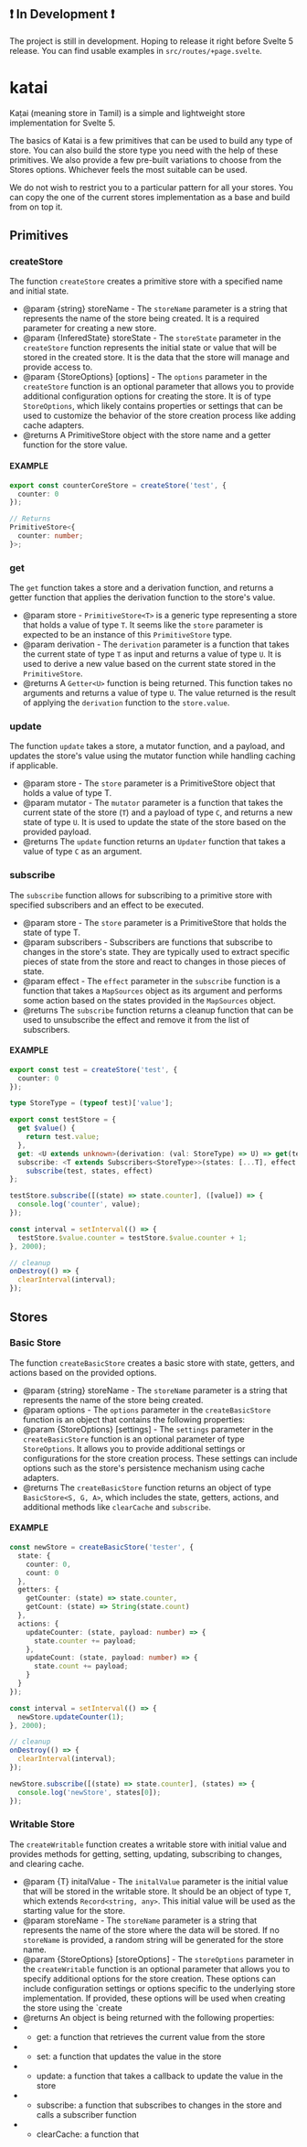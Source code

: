 ## ❗️ In Development ❗️

The project is still in development. Hoping to release it right before Svelte 5 release. You can find usable examples in `src/routes/+page.svelte`.

# katai

Kaṭai (meaning store in Tamil) is a simple and lightweight store implementation for Svelte 5.

The basics of Katai is a few primitives that can be used to build any type of store. You can also build the store type you need with the help of these primitives. We also provide a few pre-built variations to choose from the Stores options. Whichever feels the most suitable can be used.

We do not wish to restrict you to a particular pattern for all your stores. You can copy the one of the current stores implementation as a base and build from on top it.

## Primitives

### createStore

The function `createStore` creates a primitive store with a specified name and initial state.

- @param {string} storeName - The `storeName` parameter is a string that represents the name of the store being created. It is a required parameter for creating a new store.
- @param {InferedState} storeState - The `storeState` parameter in the `createStore` function represents the initial state or value that will be stored in the created store. It is the data that the store will manage and provide access to.
- @param {StoreOptions} [options] - The `options` parameter in the `createStore` function is an optional parameter that allows you to provide additional configuration options for creating the store. It is of type `StoreOptions`, which likely contains properties or settings that can be used to customize the behavior of the store creation process like adding cache adapters.
- @returns A PrimitiveStore object with the store name and a getter function for the store value.

#### EXAMPLE

```ts
export const counterCoreStore = createStore('test', {
  counter: 0
});

// Returns
PrimitiveStore<{
  counter: number;
}>;
```

### get

The `get` function takes a store and a derivation function, and returns a getter function that applies the derivation function to the store's value.

- @param store - `PrimitiveStore<T>` is a generic type representing a store that holds a value of type `T`. It seems like the `store` parameter is expected to be an instance of this `PrimitiveStore` type.
- @param derivation - The `derivation` parameter is a function that takes the current state of type `T` as input and returns a value of type `U`. It is used to derive a new value based on the current state stored in the `PrimitiveStore`.
- @returns A `Getter<U>` function is being returned. This function takes no arguments and returns a value of type `U`. The value returned is the result of applying the `derivation` function to the `store.value`.

### update

The function `update` takes a store, a mutator function, and a payload, and updates the store's value using the mutator function while handling caching if applicable.

- @param store - The `store` parameter is a PrimitiveStore object that holds a value of type T.
- @param mutator - The `mutator` parameter is a function that takes the current state of the store (`T`) and a payload of type `C`, and returns a new state of type `U`. It is used to update the state of the store based on the provided payload.
- @returns The `update` function returns an `Updater` function that takes a value of type `C` as an argument.

### subscribe

The `subscribe` function allows for subscribing to a primitive store with specified subscribers and an effect to be executed.

- @param store - The `store` parameter is a PrimitiveStore that holds the state of type T.
- @param subscribers - Subscribers are functions that subscribe to changes in the store's state. They are typically used to extract specific pieces of state from the store and react to changes in those pieces of state.
- @param effect - The `effect` parameter in the `subscribe` function is a function that takes a `MapSources` object as its argument and performs some action based on the states provided in the `MapSources` object.
- @returns The `subscribe` function returns a cleanup function that can be used to unsubscribe the effect and remove it from the list of subscribers.

#### EXAMPLE

```ts
export const test = createStore('test', {
  counter: 0
});

type StoreType = (typeof test)['value'];

export const testStore = {
  get $value() {
    return test.value;
  },
  get: <U extends unknown>(derivation: (val: StoreType) => U) => get(test, () => derivation(test.value)),
  subscribe: <T extends Subscribers<StoreType>>(states: [...T], effect: (states: MapSources<T, StoreType>) => void) =>
    subscribe(test, states, effect)
};

testStore.subscribe([(state) => state.counter], ([value]) => {
  console.log('counter', value);
});

const interval = setInterval(() => {
  testStore.$value.counter = testStore.$value.counter + 1;
}, 2000);

// cleanup
onDestroy(() => {
  clearInterval(interval);
});
```

## Stores

### Basic Store

The function `createBasicStore` creates a basic store with state, getters, and actions based on the provided options.

- @param {string} storeName - The `storeName` parameter is a string that represents the name of the store being created.
- @param options - The `options` parameter in the `createBasicStore` function is an object that contains the following properties:
- @param {StoreOptions} [settings] - The `settings` parameter in the `createBasicStore` function is an optional parameter of type `StoreOptions`. It allows you to provide additional settings or configurations for the store creation process. These settings can include options such as the store's persistence mechanism using cache adapters.
- @returns The `createBasicStore` function returns an object of type `BasicStore<S, G, A>`, which includes the state, getters, actions, and additional methods like `clearCache` and `subscribe`.

#### EXAMPLE

```ts
const newStore = createBasicStore('tester', {
  state: {
    counter: 0,
    count: 0
  },
  getters: {
    getCounter: (state) => state.counter,
    getCount: (state) => String(state.count)
  },
  actions: {
    updateCounter: (state, payload: number) => {
      state.counter += payload;
    },
    updateCount: (state, payload: number) => {
      state.count += payload;
    }
  }
});

const interval = setInterval(() => {
  newStore.updateCounter(1);
}, 2000);

// cleanup
onDestroy(() => {
  clearInterval(interval);
});

newStore.subscribe([(state) => state.counter], (states) => {
  console.log('newStore', states[0]);
});
```

### Writable Store

The `createWritable` function creates a writable store with initial value and provides methods for getting, setting, updating, subscribing to changes, and clearing cache.

- @param {T} initalValue - The `initalValue` parameter is the initial value that will be stored in the writable store. It should be an object of type `T`, which extends `Record<string, any>`. This initial value will be used as the starting value for the store.
- @param storeName - The `storeName` parameter is a string that represents the name of the store where the data will be stored. If no `storeName` is provided, a random string will be generated for the store name.
- @param {StoreOptions} [storeOptions] - The `storeOptions` parameter in the `createWritable` function is an optional parameter that allows you to specify additional options for the store creation. These options can include configuration settings or options specific to the underlying store implementation. If provided, these options will be used when creating the store using the `create
- @returns An object is being returned with the following properties:
- - get: a function that retrieves the current value from the store
- - set: a function that updates the value in the store
- - update: a function that takes a callback to update the value in the store
- - subscribe: a function that subscribes to changes in the store and calls a subscriber function
- - clearCache: a function that

